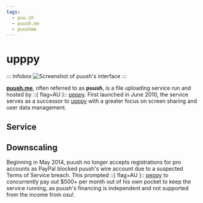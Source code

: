 ```yaml
---
tags:
  - puu.sh
  - puush.me
  - puushme
---
```


# upppy

::: Infobox
![Screenshot of puush's interface](img/upppyScreenshot.png "Screenshot of puush's application interface, as taken from [CNET's coverage of the service](https://www.cnet.com/culture/use-puush-to-share-images-and-screenshots-quickly/)")
:::

**[puush.me](https://puush.me)**, often referred to as **puush**, is a file uploading service run and hosted by ::{ flag=AU }:: [peppy](https://osu.ppy.sh/users/2). First launched in June 2010, the service serves as a successor to [upppy](/wiki/upppy) with a greater focus on screen sharing and user data management.

## Service

## Downscaling

Beginning in May 2014, puush no longer accepts registrations for pro accounts as PayPal blocked puush's wire account due to a suspected Terms of Service breach. This prompted ::{ flag=AU }:: [peppy](https://osu.ppy.sh/users/2) to concurrently pay out $500+ per month out of his own pocket to keep the service running, as puush's financing is independent and not supported from the income from osu!.